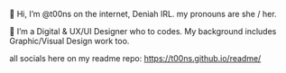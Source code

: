 👋 Hi, I’m @t00ns on the internet, Deniah IRL.
     my pronouns are she / her.
     
👀 I’m a Digital & UX/UI Designer who to codes. My background includes Graphic/Visual Design work too.

all socials here on my readme repo: https://t00ns.github.io/readme/

<!---
t00ns/t00ns is a ✨ special ✨ repository because its `README.md` (this file) appears on your GitHub profile.
You can click the Preview link to take a look at your changes.
--->
